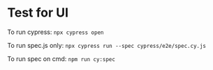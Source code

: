 # Test for UI

To run cypress:
```npx cypress open```

To run spec.js only:
```npx cypress run --spec cypress/e2e/spec.cy.js```

To run spec on cmd:
```npm run cy:spec```